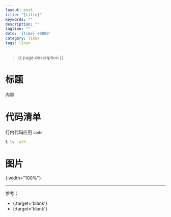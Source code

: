 ```yaml
---
layout: post
title: "{title}"
keywords: ""
description: ""
tagline: ""
date: '{time} +0800'
category: linux
tags: linux
---
```

> {{ page.description }}

# 标题
内容

# 代码清单
行内代码应用 `code`
```bash
$ ls -alh
```
# 图片
![](){:width="100%"}

---
参考：
- [](){:target='blank'}
- [](){:target='blank'}

